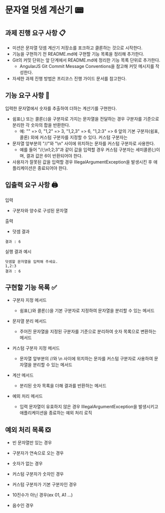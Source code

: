 # 문자열 덧셈 계산기 📟
## 과제 진행 요구 사항 📋
- 미션은 문자열 덧셈 계산기 저장소를 포크하고 클론하는 것으로 시작한다.
- 기능을 구현하기 전 README.md에 구현할 기능 목록을 정리해 추가한다.
- Git의 커밋 단위는 앞 단계에서 README.md에 정리한 기능 목록 단위로 추가한다.
    - AngularJS Git Commit Message Conventions을 참고해 커밋 메시지를 작성한다.
- 자세한 과제 진행 방법은 프리코스 진행 가이드 문서를 참고한다.

## 기능 요구 사항 🎯
입력한 문자열에서 숫자를 추출하여 더하는 계산기를 구현한다.

- 쉼표(,) 또는 콜론(:)을 구분자로 가지는 문자열을 전달하는 경우 구분자를 기준으로 분리한 각 숫자의 합을 반환한다.
	- 예: "" => 0, "1,2" => 3, "1,2,3" => 6, "1,2:3" => 6
앞의 기본 구분자(쉼표, 콜론) 외에 커스텀 구분자를 지정할 수 있다. 커스텀 구분자는
- 문자열 앞부분의 "//"와 "\n" 사이에 위치하는 문자를 커스텀 구분자로 사용한다.
	- 예를 들어 "//;\n1;2;3"과 같이 값을 입력할 경우 커스텀 구분자는 세미콜론(;)이며, 결과 값은 6이 반환되어야 한다.
- 사용자가 잘못된 값을 입력할 경우 IllegalArgumentException을 발생시킨 후 애플리케이션은 종료되어야 한다.
## 입출력 요구 사항 🖨️
입력
- 구분자와 양수로 구성된 문자열

출력
- 덧셈 결과

`결과 : 6`

실행 결과 예시
```
덧셈할 문자열을 입력해 주세요.
1,2:3
결과 : 6
```
## 구현할 기능 목록 ✅

- 구분자 지정 메서드
	 - 쉼표(,)와 콜론(:)을 기본 구분자로 지정하여 문자열을 분리할 수 있는 메서드

- 문자열 분리 메서드
	- 주어진 문자열을 지정된 구분자를 기준으로 분리하여 숫자 목록으로 변환하는 메서드

- 커스텀 구분자 지정 메서드
	- 문자열 앞부분의 //와 \n 사이에 위치하는 문자를 커스텀 구분자로 사용하여 문자열을 분리할 수 있는 메서드

- 계산 메서드
	- 분리된 숫자 목록을 더해 결과를 반환하는 메서드

- 예외 처리 메서드
	 - 입력 문자열이 유효하지 않은 경우 IllegalArgumentException을 발생시키고 애플리케이션을 종료하는 예외 처리 로직

## 예외 처리 목록 ❎

- 빈 문자열만 있는 경우

- 구분자가 연속으로 오는 경우

- 숫자가 없는 경우

- 커스텀 구분자가 숫자인 경우

- 커스텀 구분자가 기본 구분자인 경우

- 10진수가 아닌 경우(ex 01, A1 ...)

- 음수인 경우